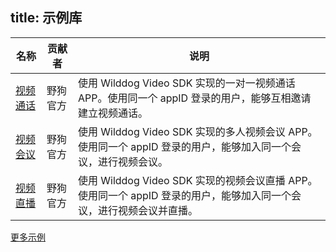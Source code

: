 
title:  示例库
---


| 名称                                       | 贡献者  | 说明                                       |
| ---------------------------------------- | ---- | ---------------------------------------- |
| [视频通话](https://github.com/WildDogTeam/video-demo-ios-conversation) | 野狗官方 | 使用 Wilddog Video SDK 实现的一对一视频通话 APP。使用同一个 appID 登录的用户，能够互相邀请建立视频通话。|
| [视频会议](https://github.com/WildDogTeam/video-demo-ios-conference) | 野狗官方 | 使用 Wilddog Video SDK 实现的多人视频会议 APP。使用同一个 appID 登录的用户，能够加入同一个会议，进行视频会议。 |
| [视频直播](https://github.com/WildDogTeam/video-demo-ios-meetingcast) | 野狗官方 | 使用 Wilddog Video SDK 实现的视频会议直播 APP。使用同一个 appID 登录的用户，能够加入同一个会议，进行视频会议并直播。 |

[更多示例](https://github.com/WildDogTeam/awesome-wilddog)
